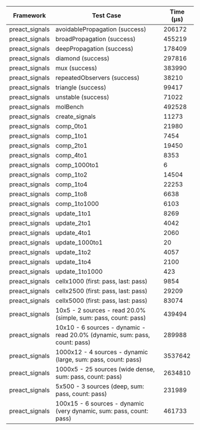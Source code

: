 | Framework | Test Case | Time (μs) |
| --- | --- | --- |
| preact_signals | avoidablePropagation (success) | 206172 |
| preact_signals | broadPropagation (success) | 455219 |
| preact_signals | deepPropagation (success) | 178409 |
| preact_signals | diamond (success) | 297816 |
| preact_signals | mux (success) | 383990 |
| preact_signals | repeatedObservers (success) | 38210 |
| preact_signals | triangle (success) | 99417 |
| preact_signals | unstable (success) | 71022 |
| preact_signals | molBench | 492528 |
| preact_signals | create_signals | 11273 |
| preact_signals | comp_0to1 | 21980 |
| preact_signals | comp_1to1 | 7454 |
| preact_signals | comp_2to1 | 19450 |
| preact_signals | comp_4to1 | 8353 |
| preact_signals | comp_1000to1 | 6 |
| preact_signals | comp_1to2 | 14504 |
| preact_signals | comp_1to4 | 22253 |
| preact_signals | comp_1to8 | 6638 |
| preact_signals | comp_1to1000 | 6103 |
| preact_signals | update_1to1 | 8269 |
| preact_signals | update_2to1 | 4042 |
| preact_signals | update_4to1 | 2060 |
| preact_signals | update_1000to1 | 20 |
| preact_signals | update_1to2 | 4057 |
| preact_signals | update_1to4 | 2100 |
| preact_signals | update_1to1000 | 423 |
| preact_signals | cellx1000 (first: pass, last: pass) | 9854 |
| preact_signals | cellx2500 (first: pass, last: pass) | 29209 |
| preact_signals | cellx5000 (first: pass, last: pass) | 83074 |
| preact_signals | 10x5 - 2 sources - read 20.0% (simple, sum: pass, count: pass) | 439494 |
| preact_signals | 10x10 - 6 sources - dynamic - read 20.0% (dynamic, sum: pass, count: pass) | 289988 |
| preact_signals | 1000x12 - 4 sources - dynamic (large, sum: pass, count: pass) | 3537642 |
| preact_signals | 1000x5 - 25 sources (wide dense, sum: pass, count: pass) | 2634810 |
| preact_signals | 5x500 - 3 sources (deep, sum: pass, count: pass) | 231989 |
| preact_signals | 100x15 - 6 sources - dynamic (very dynamic, sum: pass, count: pass) | 461733 |
